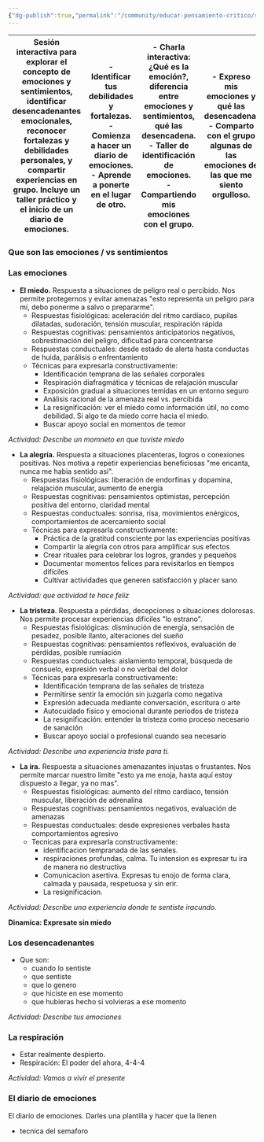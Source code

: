 ```yaml
---
{"dg-publish":true,"permalink":"/community/educar-pensamiento-critico/skeleton-reconocimiento-de-emociones/","created":"2025-04-02T09:10","updated":"2025-04-02T11:17"}
---
```


| Sesión interactiva para explorar el concepto de emociones y sentimientos, identificar desencadenantes emocionales, reconocer fortalezas y debilidades personales, y compartir experiencias en grupo. Incluye un taller práctico y el inicio de un diario de emociones. | - Identificar tus debilidades y fortalezas. <br> - Comienza a hacer un diario de emociones. <br> - Aprende a ponerte en el lugar de otro. | - Charla interactiva: ¿Qué es la emoción?, diferencia entre emociones y sentimientos, qué las desencadena. <br> - Taller de identificación de emociones. <br> - Compartiendo mis emociones con el grupo. | - Expreso mis emociones y qué las desencadena. <br> - Comparto con el grupo algunas de las emociones de las que me siento orgulloso. |
| ---------------------------------------------------------------------------------------------------------------------------------------------------------------------------------------------------------------------------------------------------------------------- | ----------------------------------------------------------------------------------------------------------------------------------------- | -------------------------------------------------------------------------------------------------------------------------------------------------------------------------------------------------------- | ------------------------------------------------------------------------------------------------------------------------------------ |



### Que son las emociones / vs sentimientos
### Las emociones
- **El miedo.** Respuesta a situaciones de peligro real o percibido. Nos permite protegernos y evitar amenazas "esto representa un peligro para mí, debo ponerme a salvo o prepararme".
  - Respuestas fisiológicas: aceleración del ritmo cardíaco, pupilas dilatadas, sudoración, tensión muscular, respiración rápida
  - Respuestas cognitivas: pensamientos anticipatorios negativos, sobrestimación del peligro, dificultad para concentrarse
  - Respuestas conductuales: desde estado de alerta hasta conductas de huida, parálisis o enfrentamiento
  - Técnicas para expresarla constructivamente:
    - Identificación temprana de las señales corporales
    - Respiración diafragmática y técnicas de relajación muscular
    - Exposición gradual a situaciones temidas en un entorno seguro
    - Análisis racional de la amenaza real vs. percibida
    - La resignificación: ver el miedo como información útil, no como debilidad. Si algo te da miedo corre hacia el miedo.
    - Buscar apoyo social en momentos de temor

*Actividad: Describe un momneto en que tuviste miedo*

- **La alegría.** Respuesta a situaciones placenteras, logros o conexiones positivas. Nos motiva a repetir experiencias beneficiosas "me encanta, nunca me habia sentido asi".
  - Respuestas fisiológicas: liberación de endorfinas y dopamina, relajación muscular, aumento de energía
  - Respuestas cognitivas: pensamientos optimistas, percepción positiva del entorno, claridad mental
  - Respuestas conductuales: sonrisa, risa, movimientos enérgicos, comportamientos de acercamiento social
  - Técnicas para expresarla constructivamente:
    - Práctica de la gratitud consciente por las experiencias positivas
    - Compartir la alegría con otros para amplificar sus efectos
    - Crear rituales para celebrar los logros, grandes y pequeños
    - Documentar momentos felices para revisitarlos en tiempos difíciles
    - Cultivar actividades que generen satisfacción y placer sano

*Actividad: que actividad te hace feliz*

- **La tristeza**. Respuesta a pérdidas, decepciones o situaciones dolorosas. Nos permite procesar experiencias difíciles "lo estrano".
  - Respuestas fisiológicas: disminución de energía, sensación de pesadez, posible llanto, alteraciones del sueño
  - Respuestas cognitivas: pensamientos reflexivos, evaluación de pérdidas, posible rumiación
  - Respuestas conductuales: aislamiento temporal, búsqueda de consuelo, expresión verbal o no verbal del dolor
  - Técnicas para expresarla constructivamente:
    - Identificación temprana de las señales de tristeza
    - Permitirse sentir la emoción sin juzgarla como negativa
    - Expresión adecuada mediante conversación, escritura o arte
    - Autocuidado físico y emocional durante períodos de tristeza
    - La resignificación: entender la tristeza como proceso necesario de sanación
    - Buscar apoyo social o profesional cuando sea necesario

*Actividad: Describe una experiencia triste para ti.*

- **La ira.** Respuesta a situaciones amenazantes injustas o frustantes. Nos permite marcar nuestro limite "esto ya me enoja, hasta aquí estoy dispuesto a llegar, ya no mas".
	- Respuestas fisiológicas: aumento del ritmo cardíaco, tensión muscular, liberación de adrenalina
	- Respuestas cognitivas: pensamientos negativos, evaluación de amenazas
	- Respuestas conductuales: desde expresiones verbales hasta comportamientos agresivo
	- Tecnicas para expresarla constructivamente:
		- identificacion tempranada de las senales.
		- respiraciones profundas, calma. Tu intension es expresar tu ira de manera no destructiva
		- Comunicacion asertiva. Expresas tu enojo de forma clara, calmada y pausada, respetuosa y sin erir. 
		- La resignificacion.

*Actividad: Describe una experiencia donde te sentiste iracundo.*

**Dinamica: Expresate sin miedo**

### Los desencadenantes
- Que son: 
	- cuando lo sentiste
	- que sentiste
	- que lo genero
	- que hiciste en ese momento
	- que hubieras hecho si volvieras a ese momento

*Actividad: Describe tus emociones*
### La respiración
- Estar realmente despierto.
- Respiración: El poder del ahora, 4-4-4

*Actividad: Vamos a vivir el presente*
### El diario de emociones
El diario de emociones. Darles una plantilla y hacer que la llenen
- tecnica del semaforo